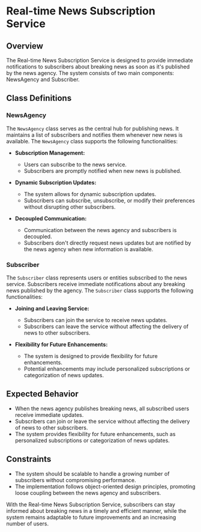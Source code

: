 # Real-time News Subscription Service

## Overview

The Real-time News Subscription Service is designed to provide immediate notifications to subscribers about breaking news as soon as it's published by the news agency. The system consists of two main components: NewsAgency and Subscriber.

## Class Definitions

### NewsAgency
The `NewsAgency` class serves as the central hub for publishing news. It maintains a list of subscribers and notifies them whenever new news is available. The `NewsAgency` class supports the following functionalities:

- **Subscription Management:**
  - Users can subscribe to the news service.
  - Subscribers are promptly notified when new news is published.

- **Dynamic Subscription Updates:**
  - The system allows for dynamic subscription updates.
  - Subscribers can subscribe, unsubscribe, or modify their preferences without disrupting other subscribers.

- **Decoupled Communication:**
  - Communication between the news agency and subscribers is decoupled.
  - Subscribers don't directly request news updates but are notified by the news agency when new information is available.

### Subscriber
The `Subscriber` class represents users or entities subscribed to the news service. Subscribers receive immediate notifications about any breaking news published by the agency. The `Subscriber` class supports the following functionalities:

- **Joining and Leaving Service:**
  - Subscribers can join the service to receive news updates.
  - Subscribers can leave the service without affecting the delivery of news to other subscribers.

- **Flexibility for Future Enhancements:**
  - The system is designed to provide flexibility for future enhancements.
  - Potential enhancements may include personalized subscriptions or categorization of news updates.

## Expected Behavior

- When the news agency publishes breaking news, all subscribed users receive immediate updates.
- Subscribers can join or leave the service without affecting the delivery of news to other subscribers.
- The system provides flexibility for future enhancements, such as personalized subscriptions or categorization of news updates.

## Constraints

- The system should be scalable to handle a growing number of subscribers without compromising performance.
- The implementation follows object-oriented design principles, promoting loose coupling between the news agency and subscribers.

With the Real-time News Subscription Service, subscribers can stay informed about breaking news in a timely and efficient manner, while the system remains adaptable to future improvements and an increasing number of users.
